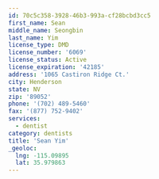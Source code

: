 ```yaml
---
id: 70c5c358-3928-46b3-993a-cf28bcbd3cc5
first_name: Sean
middle_name: Seongbin
last_name: Yim
license_type: DMD
license_number: '6069'
license_status: Active
license_expiration: '42185'
address: '1065 Castiron Ridge Ct.'
city: Henderson
state: NV
zip: '89052'
phone: '(702) 489-5460'
fax: '(877) 752-9402'
services:
  - dentist
category: dentists
title: 'Sean Yim'
_geoloc:
  lng: -115.09895
  lat: 35.979863
---
```


